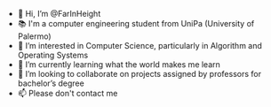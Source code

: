 - 👋 Hi, I’m @FarInHeight
- 📚 I'm a computer engineering student from UniPa (University of Palermo)
- 👀 I’m interested in Computer Science, particularly in Algorithm and Operating Systems
- 🌱 I’m currently learning what the world makes me learn
- 💞️ I’m looking to collaborate on projects assigned by professors for bachelor’s degree
- 📫 Please don't contact me

<!---
FarInHeight/FarInHeight is a ✨ special ✨ repository because its `README.md` (this file) appears on your GitHub profile.
You can click the Preview link to take a look at your changes.
--->
